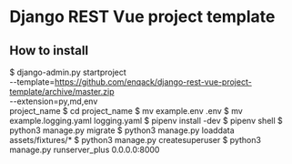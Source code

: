 Django REST Vue project template
================================



How to install
--------------

$ django-admin.py startproject \
  --template=https://github.com/enqack/django-rest-vue-project-template/archive/master.zip \
  --extension=py,md,env \
  project_name
$ cd project_name
$ mv example.env .env
$ mv example.logging.yaml logging.yaml
$ pipenv install -dev
$ pipenv shell
$ python3 manage.py migrate
$ python3 manage.py loaddata assets/fixtures/*
$ python3 manage.py createsuperuser
$ python3 manage.py runserver_plus 0.0.0.0:8000
